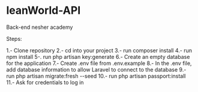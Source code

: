 # leanWorld-API
 Back-end nesher academy

Steps:

1.- Clone repository
2.- cd into your project
3.- run composer install
4.- run npm install
5-. run php artisan key:generate
6.- Create an empty database for the application
7.- Create .env file from .env.example
8.- In the .env file, add database information to allow Laravel to connect to the database
9.- run php artisan migrate:fresh --seed
10.- run php artisan passport:install
11.- Ask for credentials to log in
